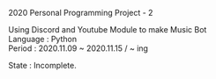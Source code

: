 2020 Personal Programming Project - 2

Using Discord and Youtube Module to make Music Bot  
Language : Python  
Period : 2020.11.09 ~ 2020.11.15 / ~ ing

State : Incomplete.
